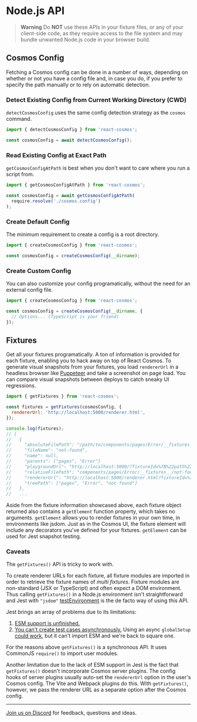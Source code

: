 # Node.js API

> **Warning** Do **NOT** use these APIs in your fixture files, or any of your client-side code, as they require access to the file system and may bundle unwanted Node.js code in your browser build.

## Cosmos Config

Fetching a Cosmos config can be done in a number of ways, depending on whether or not you have a config file and, in case you do, if you prefer to specify the path manually or to rely on automatic detection.

### Detect Existing Config from Current Working Directory (CWD)

`detectCosmosConfig` uses the same config detection strategy as the `cosmos` command.

```js
import { detectCosmosConfig } from 'react-cosmos';

const cosmosConfig = await detectCosmosConfig();
```

### Read Existing Config at Exact Path

`getCosmosConfigAtPath` is best when you don't want to care where you run a script from.

```js
import { getCosmosConfigAtPath } from 'react-cosmos';

const cosmosConfig = await getCosmosConfigAtPath(
  require.resolve('./cosmos.config')
);
```

### Create Default Config

The minimum requirement to create a config is a root directory.

```js
import { createCosmosConfig } from 'react-cosmos';

const cosmosConfig = createCosmosConfig(__dirname);
```

### Create Custom Config

You can also customize your config programatically, without the need for an external config file.

```js
import { createCosmosConfig } from 'react-cosmos';

const cosmosConfig = createCosmosConfig(__dirname, {
  // Options... (TypeScript is your friend)
});
```

## Fixtures

Get all your fixtures programatically. A ton of information is provided for each fixture, enabling you to hack away on top of React Cosmos. To generate visual snapshots from your fixtures, you load `rendererUrl` in a headless browser like [Puppeteer](https://github.com/puppeteer/puppeteer) and take a screenshot on page load. You can compare visual snapshots between deploys to catch sneaky UI regressions.

```js
import { getFixtures } from 'react-cosmos';

const fixtures = getFixtures(cosmosConfig, {
  rendererUrl: 'http://localhost:5000/renderer.html',
});

console.log(fixtures);
// [
//   {
//     "absoluteFilePath": "/path/to/components/pages/Error/__fixtures__/not-found.js",
//     "fileName": "not-found",
//     "name": null,
//     "parents": ["pages", "Error"]
//     "playgroundUrl": "http://localhost:5000/?fixtureId=%7B%22path%22%3A%22components%2Fpages%2FError%2F__fixtures__%2Fnot-found.js%22%2C%22name%22%3Anull%7D",
//     "relativeFilePath": "components/pages/Error/__fixtures__/not-found.js",
//     "rendererUrl": "http://localhost:5000/renderer.html?fixtureId=%7B%22path%22%3A%22components%2Fpages%2FError%2F__fixtures__%2Fnot-found.js%22%2C%22name%22%3Anull%7D",
//     "treePath": ["pages", "Error", "not-found"]
//   },
//   ...
```

Aside from the fixture information showcased above, each fixture object returned also contains a `getElement` function property, which takes no arguments. `getElement` allows you to render fixtures in your own time, in environments like jsdom. Just as in the Cosmos UI, the fixture element will include any decorators you've defined for your fixtures. `getElement` can be used for Jest snapshot testing.

### Caveats

The `getFixtures()` API is tricky to work with.

To create renderer URLs for each fixture, all fixture modules are imported in order to retrieve the fixture names of _multi fixtures_. Fixture modules are non-standard (JSX or TypeScript) and often expect a DOM environment. Thus calling `getFixtures()` in a Node.js environment isn't straightforward and Jest with `"jsdom"` [testEnvironment](https://jestjs.io/docs/configuration#testenvironment-string) is the de facto way of using this API.

Jest brings an array of problems due to its limitations:

1. [ESM support is unfinished.](https://github.com/jestjs/jest/issues/9430)
2. [You can't create test cases asynchronously.](https://github.com/jestjs/jest/issues/2235#issuecomment-584387443) Using an async `globalSetup` [could work](https://github.com/jestjs/jest/issues/2235#issuecomment-584387443), but it can't import ESM and we're back to square one.

For the reasons above `getFixtures()` is a synchronous API. It uses CommonJS `require()` to import user modules.

Another limitation due to the lack of ESM support in Jest is the fact that `getFixtures()` doesn't incorporate Cosmos server plugins. The config hooks of server plugins usually auto-set the `rendererUrl` option in the user's Cosmos config. The Vite and Webpack plugins do this. With `getFixtures()`, however, we pass the renderer URL as a separate option after the Cosmos config.

---

[Join us on Discord](https://discord.gg/3X95VgfnW5) for feedback, questions and ideas.
